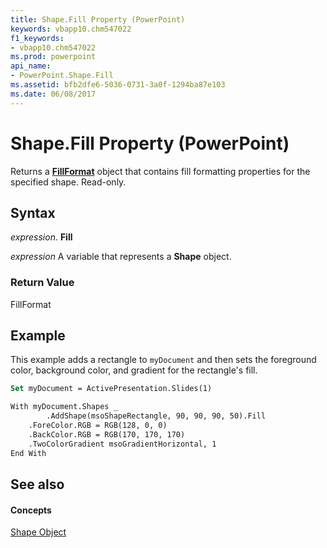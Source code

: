 ```yaml
---
title: Shape.Fill Property (PowerPoint)
keywords: vbapp10.chm547022
f1_keywords:
- vbapp10.chm547022
ms.prod: powerpoint
api_name:
- PowerPoint.Shape.Fill
ms.assetid: bfb2dfe6-5036-0731-3a0f-1294ba87e103
ms.date: 06/08/2017
---
```



# Shape.Fill Property (PowerPoint)

Returns a **[FillFormat](fillformat-object-powerpoint.md)** object that contains fill formatting properties for the specified shape. Read-only.


## Syntax

 _expression_. **Fill**

 _expression_ A variable that represents a **Shape** object.


### Return Value

FillFormat


## Example

This example adds a rectangle to  `myDocument` and then sets the foreground color, background color, and gradient for the rectangle's fill.


```vb
Set myDocument = ActivePresentation.Slides(1)

With myDocument.Shapes _
        .AddShape(msoShapeRectangle, 90, 90, 90, 50).Fill
    .ForeColor.RGB = RGB(128, 0, 0)
    .BackColor.RGB = RGB(170, 170, 170)
    .TwoColorGradient msoGradientHorizontal, 1
End With
```


## See also


#### Concepts


[Shape Object](shape-object-powerpoint.md)

